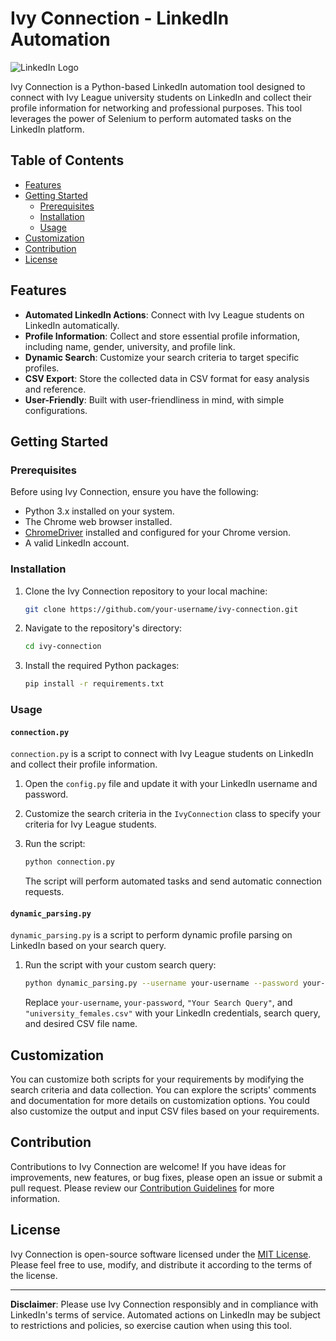# Ivy Connection - LinkedIn Automation

![LinkedIn Logo](https://brand.linkedin.com/content/dam/brand/site/img/logo/logo-tm.png)

Ivy Connection is a Python-based LinkedIn automation tool designed to connect with Ivy League university students on LinkedIn and collect their profile information for networking and professional purposes. This tool leverages the power of Selenium to perform automated tasks on the LinkedIn platform.

## Table of Contents

- [Features](#features)
- [Getting Started](#getting-started)
  - [Prerequisites](#prerequisites)
  - [Installation](#installation)
  - [Usage](#usage)
- [Customization](#customization)
- [Contribution](#contribution)
- [License](#license)

## Features

- **Automated LinkedIn Actions**: Connect with Ivy League students on LinkedIn automatically.
- **Profile Information**: Collect and store essential profile information, including name, gender, university, and profile link.
- **Dynamic Search**: Customize your search criteria to target specific profiles.
- **CSV Export**: Store the collected data in CSV format for easy analysis and reference.
- **User-Friendly**: Built with user-friendliness in mind, with simple configurations.

## Getting Started

### Prerequisites

Before using Ivy Connection, ensure you have the following:

- Python 3.x installed on your system.
- The Chrome web browser installed.
- [ChromeDriver](https://sites.google.com/chromium.org/driver/) installed and configured for your Chrome version.
- A valid LinkedIn account.

### Installation

1. Clone the Ivy Connection repository to your local machine:

   ```bash
   git clone https://github.com/your-username/ivy-connection.git
   ```

2. Navigate to the repository's directory:

   ```bash
   cd ivy-connection
   ```

3. Install the required Python packages:

   ```bash
   pip install -r requirements.txt
   ```

### Usage

#### `connection.py`

`connection.py` is a script to connect with Ivy League students on LinkedIn and collect their profile information.

1. Open the `config.py` file and update it with your LinkedIn username and password.

2. Customize the search criteria in the `IvyConnection` class to specify your criteria for Ivy League students.

3. Run the script:

   ```bash
   python connection.py
   ```

   The script will perform automated tasks and send automatic connection requests.

#### `dynamic_parsing.py`

`dynamic_parsing.py` is a script to perform dynamic profile parsing on LinkedIn based on your search query.

1. Run the script with your custom search query:

   ```bash
   python dynamic_parsing.py --username your-username --password your-password --search_query "Your Search Query" --output_csv "output.csv"
   ```

   Replace `your-username`, `your-password`, `"Your Search Query"`, and `"university_females.csv"` with your LinkedIn credentials, search query, and desired CSV file name.

## Customization

You can customize both scripts for your requirements by modifying the search criteria and data collection. You can explore the scripts' comments and documentation for more details on customization options. You could also customize the output and input CSV files based on your requirements.

## Contribution

Contributions to Ivy Connection are welcome! If you have ideas for improvements, new features, or bug fixes, please open an issue or submit a pull request. Please review our [Contribution Guidelines](CONTRIBUTING.md) for more information.

## License

Ivy Connection is open-source software licensed under the [MIT License](LICENSE). Please feel free to use, modify, and distribute it according to the terms of the license.

---

**Disclaimer**: Please use Ivy Connection responsibly and in compliance with LinkedIn's terms of service. Automated actions on LinkedIn may be subject to restrictions and policies, so exercise caution when using this tool.
```


